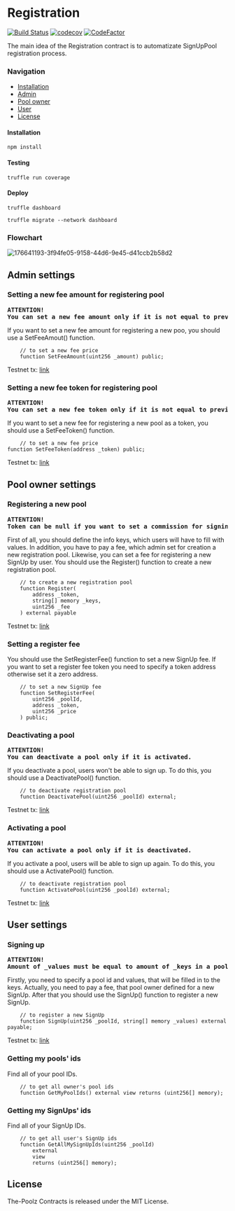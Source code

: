 # Registration

[![Build Status](https://app.travis-ci.com/The-Poolz/RegistrationContract.svg?token=j64fMSARWGtzysprUKZK&branch=master)](https://app.travis-ci.com/The-Poolz/RegistrationContract)
[![codecov](https://codecov.io/gh/The-Poolz/RegistrationContract/branch/master/graph/badge.svg?token=Z3HUc9AJRC)](https://codecov.io/gh/The-Poolz/RegistrationContract)
[![CodeFactor](https://www.codefactor.io/repository/github/the-poolz/registrationcontract/badge)](https://www.codefactor.io/repository/github/the-poolz/registrationcontract)

The main idea of the Registration contract is to automatizate SignUpPool registration process.

### Navigation

- [Installation](#installation)
- [Admin](#admin-settings)
- [Pool owner](#pool-owner-settings)
- [User](#user-settings)
- [License](#license)

#### Installation

```console
npm install
```

#### Testing

```console
truffle run coverage
```

#### Deploy

```console
truffle dashboard
```

```console
truffle migrate --network dashboard
```

### Flowchart

![176641193-3f94fe05-9158-44d6-9e45-d41ccb2b58d2](https://user-images.githubusercontent.com/45734486/177203947-cf29161c-b766-43b8-a252-3bb2bffed136.jpg)

## Admin settings

### Setting a new fee amount for registering pool

<pre><b>ATTENTION!
You can set a new fee amount only if it is not equal to previous.</b></pre>

If you want to set a new fee amount for registering a new poo, you should use a SetFeeAmout() function.

```solidity
    // to set a new fee price
    function SetFeeAmount(uint256 _amount) public;
```

Testnet tx: [link](https://testnet.bscscan.com/tx/0xc23988f49603d509593b018ecc3e89a9f33bebdb9454a715905ad4408a058839)

### Setting a new fee token for registering pool

<pre><b>ATTENTION!
You can set a new fee token only if it is not equal to previous.</b></pre>

If you want to set a new fee for registering a new pool as a token, you should use a SetFeeToken() function.

```solidity
    // to set a new fee price
function SetFeeToken(address _token) public;
```

Testnet tx: [link](https://testnet.bscscan.com/tx/0x432e2d652d55e27b6612e368f287fa9c30b5d24632a07ab52f22bf143f0cd746)

## Pool owner settings
### Registering a new pool

<pre><b>ATTENTION!
Token can be null if you want to set a commission for signing up with main coin.</b></pre>

First of all, you should define the info keys, which users will have to fill with values.
In addition, you have to pay a fee, which admin set for creation a new registration pool.
Likewise, you can set a fee for registering a new SignUp by user.
You should use the Register() function to create a new registration pool.

```solidity
    // to create a new registration pool
    function Register(
        address _token,
        string[] memory _keys,
        uint256 _fee
    ) external payable
```

Testnet tx: [link](https://testnet.bscscan.com/tx/0x1423eed0585bd997529a4d7dc18f4274d2402c5e605155b7d4e7a1d72315a257)

### Setting a register fee

You should use the SetRegisterFee() function to set a new SignUp fee.
If you want to set a register fee token you need to specify a token address otherwise set it a zero address.

```solidity
    // to set a new SignUp fee
    function SetRegisterFee(
        uint256 _poolId,
        address _token,
        uint256 _price
    ) public;
```

### Deactivating a pool

<pre><b>ATTENTION!
You can deactivate a pool only if it is activated.</b></pre>

If you deactivate a pool, users won't be able to sign up.
To do this, you should use a DeactivatePool() function.

```solidity
    // to deactivate registration pool
    function DeactivatePool(uint256 _poolId) external;
```

Testnet tx: [link](https://testnet.bscscan.com/tx/0xd06134ea0721086b57f2a6860f1720f39fe5f08c200ddbb4cae56fc56bd99c26)

### Activating a pool

<pre><b>ATTENTION!
You can activate a pool only if it is deactivated.</b></pre>

If you activate a pool, users will be able to sign up again.
To do this, you should use a ActivatePool() function.

```solidity
    // to deactivate registration pool
    function ActivatePool(uint256 _poolId) external;
```

Testnet tx: [link](https://testnet.bscscan.com/tx/0x06d54e0a57726838da8c34fdda0fbdb13d482c97b37a807ec4bbad9a8fccd09c)

## User settings
### Signing up

<pre><b>ATTENTION!
Amount of _values must be equal to amount of _keys in a pool.</b></pre>

Firstly, you need to specify a pool id and values, that will be filled in to the keys.
Actually, you need to pay a fee, that pool owner defined for a new SignUp.
After that you should use the SignUp() function to register a new SignUp.

```solidity
    // to register a new SignUp
    function SignUp(uint256 _poolId, string[] memory _values) external payable;
```

Testnet tx: [link](https://testnet.bscscan.com/tx/0x54f47786639c2747ec3340f94a40f044259370cb8f6a8b10509ac1f57b989c0d)

### Getting my pools' ids
Find all of your pool IDs.

```solidity
    // to get all owner's pool ids
    function GetMyPoolIds() external view returns (uint256[] memory);
```

### Getting my SignUps' ids
Find all of your SignUp IDs.

```solidity
    // to get all user's SignUp ids
    function GetAllMySignUpIds(uint256 _poolId)
        external
        view
        returns (uint256[] memory);
```

## License
The-Poolz Contracts is released under the MIT License.
